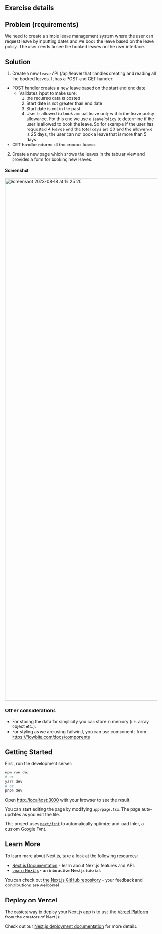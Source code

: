 ## Exercise details

## Problem (requirements)

We need to create a simple leave management system where the user can request leave by inputting dates and we book the leave based on the leave policy. The user needs to see the booked leaves on the user interface.

## Solution

1. Create a new `leave` API (/api/leave) that handles creating and reading all the booked leaves. It has a POST and GET handler:

- POST handler creates a new leave based on the start and end date
  - Validates input to make sure:
    1. the required data is posted
    2. Start date is not greater than end date
    3. Start date is not in the past
    4. User is allowed to book annual leave only within the leave policy allowance. For this one we use a `LeavePolicy` to determine if the user is allowed to book the leave. So for example if the user has requested 4 leaves and the total days are 20 and the allowance is 25 days, the user can not book a leave that is more than 5 days.
- GET handler returns all the created leaves

2. Create a new page which shows the leaves in the tabular view and provides a form for booking new leaves.

#### Screenshot
<img width="1723" alt="Screenshot 2023-08-18 at 16 25 20" src="https://github.com/givver-io/interview-leave-manager-app/assets/1299647/c0898150-5e8f-43fb-a3ca-b215c26ff228">


### Other considerations

- For storing the data for simplicity you can store in memory (i.e. array, object etc.).
- For styling as we are using Tailwind, you can use components from https://flowbite.com/docs/components

## Getting Started

First, run the development server:

```bash
npm run dev
# or
yarn dev
# or
pnpm dev
```

Open [http://localhost:3000](http://localhost:3000) with your browser to see the result.

You can start editing the page by modifying `app/page.tsx`. The page auto-updates as you edit the file.

This project uses [`next/font`](https://nextjs.org/docs/basic-features/font-optimization) to automatically optimize and load Inter, a custom Google Font.

## Learn More

To learn more about Next.js, take a look at the following resources:

- [Next.js Documentation](https://nextjs.org/docs) - learn about Next.js features and API.
- [Learn Next.js](https://nextjs.org/learn) - an interactive Next.js tutorial.

You can check out [the Next.js GitHub repository](https://github.com/vercel/next.js/) - your feedback and contributions are welcome!

## Deploy on Vercel

The easiest way to deploy your Next.js app is to use the [Vercel Platform](https://vercel.com/new?utm_medium=default-template&filter=next.js&utm_source=create-next-app&utm_campaign=create-next-app-readme) from the creators of Next.js.

Check out our [Next.js deployment documentation](https://nextjs.org/docs/deployment) for more details.
